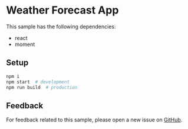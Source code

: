 # Weather Forecast App


 This sample has the following dependencies:

- react
- moment

## Setup

```sh
npm i
npm start  # development
npm run build  # production
```

## Feedback

For feedback related to this sample, please open a new issue on
[GitHub](https://github.com/Vivekprajapati690/Weather-Forecast-App/issues).

